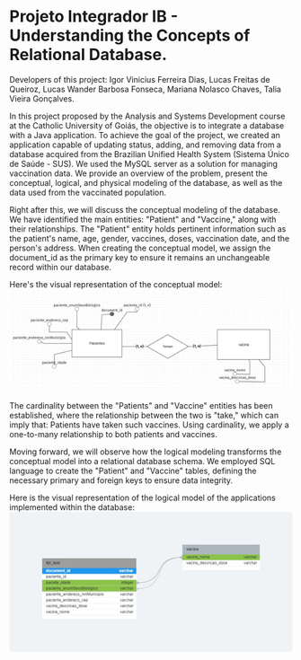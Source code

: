 # Projeto Integrador IB - Understanding the Concepts of Relational Database.
Developers of this project: Igor Vinicius Ferreira Dias, Lucas Freitas de Queiroz, Lucas Wander Barbosa Fonseca, Mariana Nolasco Chaves, Talia Vieira Gonçalves.

In this project proposed by the Analysis and Systems Development course at the Catholic University of Goiás, the objective is to integrate a database with a Java application. To achieve the goal of the project, we created an application capable of updating status, adding, and removing data from a database acquired from the Brazilian Unified Health System (Sistema Único de Saúde - SUS). We used the MySQL server as a solution for managing vaccination data. We provide an overview of the problem, present the conceptual, logical, and physical modeling of the database, as well as the data used from the vaccinated population.

Right after this, we will discuss the conceptual modeling of the database. We have identified the main entities: "Patient" and "Vaccine," along with their relationships. The "Patient" entity holds pertinent information such as the patient's name, age, gender, vaccines, doses, vaccination date, and the person's address. When creating the conceptual model, we assign the document_id as the primary key to ensure it remains an unchangeable record within our database.

Here's the visual representation of the conceptual model:
![Image Alt Text](https://github.com/marichaves/projetoIntegradorIB/raw/main/assets/Imagem1.png)

The cardinality between the "Patients" and "Vaccine" entities has been established, where the relationship between the two is "take," which can imply that: Patients have taken such vaccines. Using cardinality, we apply a one-to-many relationship to both patients and vaccines.

Moving forward, we will observe how the logical modeling transforms the conceptual model into a relational database schema. We employed SQL language to create the "Patient" and "Vaccine" tables, defining the necessary primary and foreign keys to ensure data integrity.

Here is the visual representation of the logical model of the applications implemented within the database:
![Logical Model](https://github.com/marichaves/projetoIntegradorIB/raw/main/assets/Imagem2.png)
